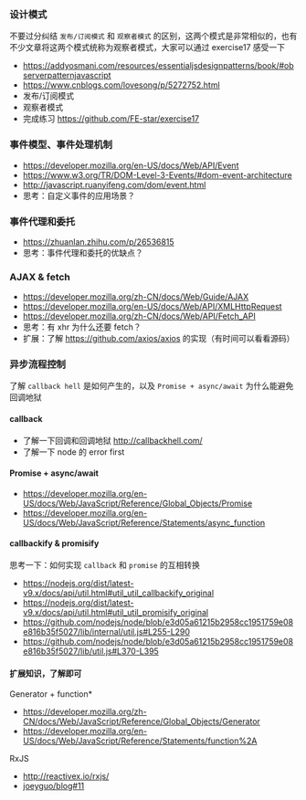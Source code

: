 ### 设计模式
不要过分纠结 `发布/订阅模式` 和 `观察者模式` 的区别，这两个模式是非常相似的，也有不少文章将这两个模式统称为观察者模式，大家可以通过 exercise17 感受一下

* https://addyosmani.com/resources/essentialjsdesignpatterns/book/#observerpatternjavascript
* https://www.cnblogs.com/lovesong/p/5272752.html
* 发布/订阅模式
* 观察者模式
* 完成练习 https://github.com/FE-star/exercise17

### 事件模型、事件处理机制
* https://developer.mozilla.org/en-US/docs/Web/API/Event
* https://www.w3.org/TR/DOM-Level-3-Events/#dom-event-architecture
* http://javascript.ruanyifeng.com/dom/event.html
* 思考：自定义事件的应用场景？

### 事件代理和委托
* https://zhuanlan.zhihu.com/p/26536815
* 思考：事件代理和委托的优缺点？

### AJAX & fetch
* https://developer.mozilla.org/zh-CN/docs/Web/Guide/AJAX
* https://developer.mozilla.org/en-US/docs/Web/API/XMLHttpRequest
* https://developer.mozilla.org/zh-CN/docs/Web/API/Fetch_API
* 思考：有 xhr 为什么还要 fetch？
* 扩展：了解 https://github.com/axios/axios 的实现（有时间可以看看源码）

### 异步流程控制
了解 `callback hell` 是如何产生的，以及 `Promise + async/await` 为什么能避免回调地狱

#### callback
* 了解一下回调和回调地狱 http://callbackhell.com/
* 了解一下 node 的 error first

#### Promise + async/await
* https://developer.mozilla.org/en-US/docs/Web/JavaScript/Reference/Global_Objects/Promise
* https://developer.mozilla.org/en-US/docs/Web/JavaScript/Reference/Statements/async_function

#### callbackify & promisify
思考一下：如何实现 `callback` 和 `promise` 的互相转换

* https://nodejs.org/dist/latest-v9.x/docs/api/util.html#util_util_callbackify_original
* https://nodejs.org/dist/latest-v9.x/docs/api/util.html#util_util_promisify_original
* https://github.com/nodejs/node/blob/e3d05a61215b2958cc1951759e08e816b35f5027/lib/internal/util.js#L255-L290
* https://github.com/nodejs/node/blob/e3d05a61215b2958cc1951759e08e816b35f5027/lib/util.js#L370-L395

#### 扩展知识，了解即可
Generator + function*

* https://developer.mozilla.org/zh-CN/docs/Web/JavaScript/Reference/Global_Objects/Generator
* https://developer.mozilla.org/en-US/docs/Web/JavaScript/Reference/Statements/function%2A

RxJS

* http://reactivex.io/rxjs/
* [joeyguo/blog#11](https://github.com/joeyguo/blog/issues/11)

